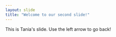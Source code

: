 ```yaml
---
layout: slide
title: "Welcome to our second slide!"
---
```

This is Tania's slide.
Use the left arrow to go back!
